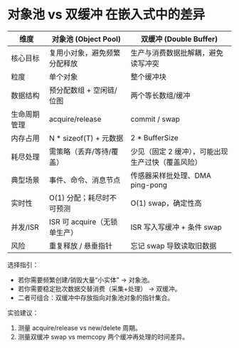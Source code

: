 # 对象池 vs 双缓冲 在嵌入式中的差异

| 维度 | 对象池 (Object Pool) | 双缓冲 (Double Buffer) |
|------|----------------------|------------------------|
| 核心目标 | 复用小对象，避免频繁分配释放 | 生产与消费数据批解耦，避免读写冲突 |
| 粒度 | 单个对象 | 整个缓冲块 |
| 数据结构 | 预分配数组 + 空闲链/位图 | 两个等长数组/缓冲 |
| 生命周期管理 | acquire/release | commit / swap |
| 内存占用 | N * sizeof(T) + 元数据 | 2 * BufferSize |
| 耗尽处理 | 需策略（丢弃/等待/覆盖） | 少见（固定 2 缓冲），可能出现生产过快（覆盖风险） |
| 典型场景 | 事件、命令、消息节点 | 传感器采样批处理、DMA ping-pong |
| 实时性 | O(1) 分配；耗尽时不可预测 | O(1) swap，确定性高 |
| 并发/ISR | ISR 可 acquire（无锁单生产） | ISR 写入写缓冲 + 条件 swap |
| 风险 | 重复释放 / 悬垂指针 | 忘记 swap 导致读取旧数据 |

选择指引：
- 若你需要频繁创建/销毁大量“小实体” → 对象池。
- 若你需要稳定批次数据交替消费（采集+处理） → 双缓冲。
- 二者可组合：双缓冲中存放指向对象池对象的指针集合。

实验建议：
1. 测量 acquire/release vs new/delete 周期。
2. 测量双缓冲 swap vs memcopy 两个缓冲再处理的时间差异。
